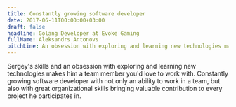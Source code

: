 ```yaml
---
title: Constantly growing software developer
date: 2017-06-11T00:00:00+03:00
draft: false
headline: Golang Developer at Evoke Gaming
fullName: Aleksandrs Antonovs
pitchLine: An obsession with exploring and learning new technologies makes him a team member you’d love to work with.
---
```


Sergey's skills and an obsession with exploring and learning new technologies makes him a team member you'd love to work with.
Constantly growing software developer with not only an ability to work in a team, but also with great organizational skills bringing valuable contribution to every project he participates in.
